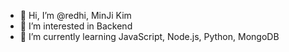 - 👋 Hi, I’m @redhi, MinJi Kim
- 👀 I’m interested in Backend
- 🌱 I’m currently learning JavaScript, Node.js, Python, MongoDB

<!---
redhi/redhi is a ✨ special ✨ repository because its `README.md` (this file) appears on your GitHub profile.
You can click the Preview link to take a look at your changes.
--->
